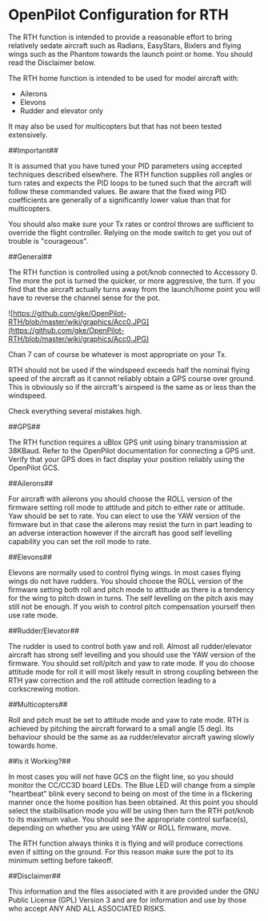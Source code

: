 OpenPilot Configuration for RTH
===============================

The RTH function is intended to provide a reasonable effort to bring relatively sedate aircraft such as Radians, EasyStars, Bixlers and flying wings such as the Phantom towards the launch point or home. You should read the Disclaimer below.

The RTH home function is intended to be used for model aircraft with:
  * Ailerons
  * Elevons
  * Rudder and elevator only

It may also be used for multicopters but that has not been tested extensively.

##Important##

It is assumed that you have tuned your PID parameters using accepted techniques described elsewhere. The RTH function supplies roll angles or turn rates and expects the PID loops to be tuned such that the aircraft will follow these commanded values. Be aware that the fixed wing PID coefficients are generally of a significantly lower value than that for multicopters. 

You should also make sure your Tx rates or control throws are sufficient to override the flight controller. Relying on the mode switch to get you out of trouble is "courageous".

##General##

The RTH function is controlled using a pot/knob connected to Accessory 0.  The more the pot is turned the quicker, or more aggressive, the turn. If you find that the aircraft actually turns away from the launch/home point you will have to reverse the channel sense for the pot. 

![https://github.com/gke/OpenPilot-RTH/blob/master/wiki/graphics/Acc0.JPG](https://github.com/gke/OpenPilot-RTH/blob/master/wiki/graphics/Acc0.JPG)

Chan 7 can of course be whatever is most appropriate on your Tx.

RTH should not be used if the windspeed exceeds half the nominal flying speed of the aircraft as it cannot reliably obtain a GPS course over ground. This is obviously so if the aircraft's airspeed is the same as or less than the windspeed.

Check everything several mistakes high.

##GPS##

The RTH function requires a uBlox GPS unit using binary transmission at 38KBaud.  Refer to the OpenPilot documentation for connecting a GPS unit.  Verify that your GPS does in fact display your position reliably using the OpenPilot GCS.
  
##Ailerons##

For aircraft with ailerons you should choose the ROLL version of the firmware setting roll mode to attitude and pitch to either rate or attitude. Yaw should be set to rate. You can elect to use the YAW version of the firmware but in that case the ailerons may resist the turn in part leading to an adverse interaction however if the aircraft has good self levelling capability you can set the roll mode to rate.

##Elevons##

Elevons are normally used to control flying wings. In most cases flying wings do not have rudders. You should choose the ROLL version of the firmware setting both roll and pitch mode to attitude as there is a tendency for the wing to pitch down in turns. The self levelling on the pitch axis may still not be enough. If you wish to control pitch compensation yourself then use rate mode.

##Rudder/Elevator##

The rudder is used to control both yaw and roll. Almost all rudder/elevator aircraft has strong self levelling and you should use the YAW version of the firmware. You should set roll/pitch and yaw to rate mode. If you do choose attitude mode for roll it will most likely result in strong coupling between the RTH yaw correction and the roll attitude correction leading to a corkscrewing motion.

##Multicopters##

Roll and pitch must be set to attitude mode and yaw to rate mode. RTH is achieved by pitching the aircraft forward to a small angle (5 deg). Its behaviour should be the same as aa rudder/elevator aircraft yawing slowly towards home.

##Is it Working?##

In most cases you will not have GCS on the flight line, so you should monitor the CC/CC3D board LEDs. The Blue LED will change from a simple "heartbeat" blink every second to being on most of the time in a flickering manner once the home position has been obtained. At this point you should select the staibilisation mode you will be using then turn the RTH pot/knob to its maximum value. You should see the appropriate control surface(s), depending on whether you are using YAW or ROLL firmware, move. 

The RTH function always thinks it is flying and will produce corrections even if sitting on the ground.  For this reason make sure the pot to its minimum setting before takeoff.

##Disclaimer##

This information and the files associated with it are provided under the GNU Public License (GPL) Version 3 and are for information and use by those who accept ANY AND ALL ASSOCIATED RISKS.



